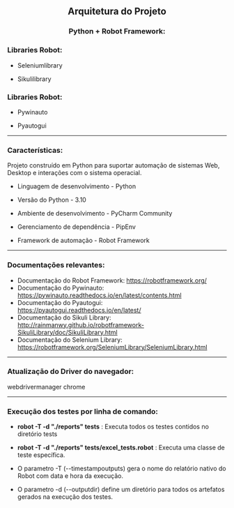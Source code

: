 ## <center>Arquitetura do Projeto</center>
<h3><center>Python + Robot Framework: </center></h3>
<h3> Libraries Robot: </h3>

* Seleniumlibrary

* Sikulilibrary

<h3> Libraries Robot: </h3>

* Pywinauto

* Pyautogui

---------------------------------------------------
<h3> Características: </h3>

Projeto construído em Python para suportar automação 
de sistemas Web, Desktop e interações com o sistema operacial.

- Linguagem de desenvolvimento - Python

- Versão do Python - 3.10

- Ambiente de desenvolvimento - PyCharm Community

- Gerenciamento de dependência - PipEnv

- Framework de automação - Robot Framework

---------------------------------------------------
<h3> Documentações relevantes: </h3>

* Documentação do Robot Framework: https://robotframework.org/ 
* Documentação do Pywinauto: https://pywinauto.readthedocs.io/en/latest/contents.html
* Documentação do Pyautogui: https://pyautogui.readthedocs.io/en/latest/
* Documentação do Sikuli Library: http://rainmanwy.github.io/robotframework-SikuliLibrary/doc/SikuliLibrary.html
* Documentação do Selenium Library: https://robotframework.org/SeleniumLibrary/SeleniumLibrary.html

---------------------------------------------------
<h3> Atualização do Driver do navegador: </h3>
webdrivermanager chrome 

---------------------------------------------------
<h3> Execução dos testes por linha de comando: </h3>

* **robot -T -d "./reports" tests** : Executa todos os testes contidos no diretório tests

* **robot -T -d "./reports" tests/excel_tests.robot** : Executa uma classe de teste específica.


* O parametro -T (--timestampoutputs) gera o nome do relatório nativo do Robot com data e hora da execução.
* O parametro -d (--outputdir) define um diretório para todos os artefatos gerados na execução dos testes.